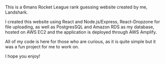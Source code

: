 This is a 6mans Rocket League rank guessing website created by me, Landshark.

I created this website using React and Node.js/Express, React-Dropzone for file uploading, as well as PostgresSQL and Amazon RDS as my database, hosted on AWS EC2 and the application is deployed through AWS Amplify.

All of my code is here for those who are curious, as it is quite simple but it was a fun project for me to work on.

I hope you enjoy!
